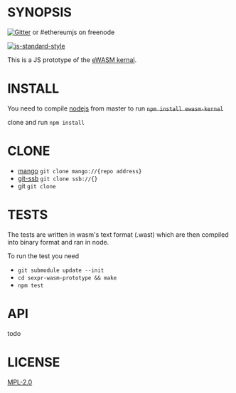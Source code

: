 # SYNOPSIS 
[![Gitter](https://img.shields.io/gitter/room/ethereum/ethereumjs-lib.svg?style=flat-square)](https://gitter.im/ethereum/ethereumjs-lib) or #ethereumjs on freenode  

[![js-standard-style](https://cdn.rawgit.com/feross/standard/master/badge.svg)](https://github.com/feross/standard)  

This is a JS prototype of the [eWASM kernal](https://github.com/ethereum/evm2.0-design).


# INSTALL
You need to compile [nodejs](https://github.com/nodejs/node) from master to run
~~`npm install ewasm-kernal`~~  

clone and run `npm install`

# CLONE
* [mango](https://github.com/axic/mango) `git clone mango://{repo address}`
* [git-ssb](https://github.com/clehner/git-ssb) `git clone ssb://{}`
* git `git clone ` 



# TESTS 
The tests are written in wasm's text format (.wast) which are then compiled into binary format and ran in node.

To run the test you need
* `git submodule update --init`
* `cd sexpr-wasm-prototype && make`
* `npm test`


# API
todo

# LICENSE
[MPL-2.0](https://tldrlegal.com/license/mozilla-public-license-2.0-(mpl-2))
